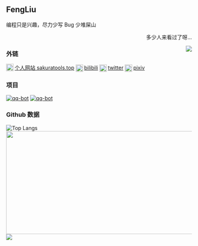 ## FengLiu

<div>
  	<p>
        编程只是兴趣，尽力少写 Bug 少堆屎山
    </p>
    <p align="right">多少人来看过了呀...</p>
    <img align="right" src="https://count.getloli.com/get/@:FengLiuFeseliud?theme=rule34">
</div>

### 外链

<div>
    <div  align="left" style="display: inline-block" >
        <a href="https://sakuratools.top"><img src="https://sakuratools.top/favicon.ico" align="left" width="20">个人网站 sakuratools.top</a>
    </div>
    <div  align="left" style="display: inline-block">
        <a href="https://space.bilibili.com/34394509"><img src="https://www.bilibili.com/favicon.ico" align="left" width="20">bilibili</a>
    </div>
    <div  align="left" style="display: inline-block">
        <a href="https://twitter.com/fengliufeseliud"><img src="https://twitter.com/favicon.ico" align="left" width="20">twitter</a>
    </div>
    <div  align="left" style="display: inline-block">
        <a href="https://www.pixiv.net/users/76113338"><img src="https://www.pixiv.net/favicon.ico" align="left" width="20">pixiv</a>
    </div>
</div>



### 项目

[![qq-bot](https://github-readme-stats.vercel.app/api/pin/?username=FengLiuFeseliud&repo=pycqBot&theme=cobalt)](https://github.com/FengLiuFeseliud/pycqBot) [![qq-bot](https://github-readme-stats.vercel.app/api/pin/?username=FengLiuFeseliud&repo=sakuratools.top-index&theme=cobalt)](https://github.com/FengLiuFeseliud/sakuratools.top-index)

### Github 数据

![Top Langs](https://github-readme-stats.vercel.app/api/top-langs/?username=FengLiuFeseliud&theme=cobalt) <img src="https://github-readme-stats.vercel.app/api?username=FengLiuFeseliud&show_icons=true&theme=cobalt" height="280" width="550">[![](https://activity-graph.herokuapp.com/graph?username=FengLiuFeseliud&theme=rogue)](https://github.com/ashutosh00710/github-readme-activity-graph)
